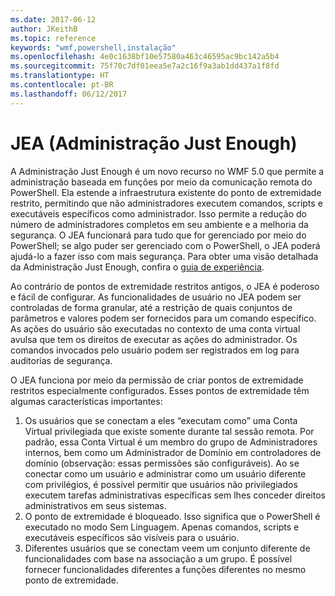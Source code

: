 ```yaml
---
ms.date: 2017-06-12
author: JKeithB
ms.topic: reference
keywords: "wmf,powershell,instalação"
ms.openlocfilehash: 4e0c1638bf10e57580a463c46595ac9bc142a5b4
ms.sourcegitcommit: 75f70c7df01eea5e7a2c16f9a3ab1dd437a1f8fd
ms.translationtype: HT
ms.contentlocale: pt-BR
ms.lasthandoff: 06/12/2017
---
```

# <a name="just-enough-administration-jea"></a>JEA (Administração Just Enough)
A Administração Just Enough é um novo recurso no WMF 5.0 que permite a administração baseada em funções por meio da comunicação remota do PowerShell.  Ela estende a infraestrutura existente do ponto de extremidade restrito, permitindo que não administradores executem comandos, scripts e executáveis específicos como administrador.  Isso permite a redução do número de administradores completos em seu ambiente e a melhoria da segurança.  O JEA funcionará para tudo que for gerenciado por meio do PowerShell; se algo puder ser gerenciado com o PowerShell, o JEA poderá ajudá-lo a fazer isso com mais segurança.  Para obter uma visão detalhada da Administração Just Enough, confira o [guia de experiência](http://aka.ms/JEA).

Ao contrário de pontos de extremidade restritos antigos, o JEA é poderoso e fácil de configurar.  As funcionalidades de usuário no JEA podem ser controladas de forma granular, até a restrição de quais conjuntos de parâmetros e valores podem ser fornecidos para um comando específico. As ações do usuário são executadas no contexto de uma conta virtual avulsa que tem os direitos de executar as ações do administrador.  Os comandos invocados pelo usuário podem ser registrados em log para auditorias de segurança.

O JEA funciona por meio da permissão de criar pontos de extremidade restritos especialmente configurados.  Esses pontos de extremidade têm algumas características importantes:

1. Os usuários que se conectam a eles “executam como” uma Conta Virtual privilegiada que existe somente durante tal sessão remota.  Por padrão, essa Conta Virtual é um membro do grupo de Administradores internos, bem como um Administrador de Domínio em controladores de domínio (observação: essas permissões são configuráveis). Ao se conectar como um usuário e administrar como um usuário diferente com privilégios, é possível permitir que usuários não privilegiados executem tarefas administrativas específicas sem lhes conceder direitos administrativos em seus sistemas.
2. O ponto de extremidade é bloqueado.  Isso significa que o PowerShell é executado no modo Sem Linguagem.  Apenas comandos, scripts e executáveis específicos são visíveis para o usuário.
3. Diferentes usuários que se conectam veem um conjunto diferente de funcionalidades com base na associação a um grupo.  É possível fornecer funcionalidades diferentes a funções diferentes no mesmo ponto de extremidade.

